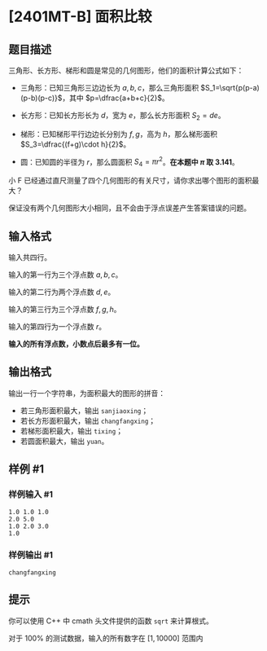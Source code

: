 # [2401MT-B] 面积比较

## 题目描述

三角形、长方形、梯形和圆是常见的几何图形，他们的面积计算公式如下：

- 三角形：已知三角形三边边长为 $a,b,c$，那么三角形面积 $S_1=\sqrt{p(p-a)(p-b)(p-c)}$，其中 $p=\dfrac{a+b+c}{2}$。

- 长方形：已知长方形长为 $d$，宽为 $e$，那么长方形面积 $S_2=de$。

- 梯形：已知梯形平行边边长分别为 $f,g$，高为 $h$，那么梯形面积 $S_3=\dfrac{(f+g)\cdot h}{2}$。

- 圆：已知圆的半径为 $r$，那么圆面积 $S_4=\pi r^2$。**在本题中 $\pi$ 取 $3.141$**。

小 F 已经通过直尺测量了四个几何图形的有关尺寸，请你求出哪个图形的面积最大？

保证没有两个几何图形大小相同，且不会由于浮点误差产生答案错误的问题。

## 输入格式

输入共四行。

输入的第一行为三个浮点数 $a,b,c$。

输入的第二行为两个浮点数 $d,e$。

输入的第三行为三个浮点数 $f,g,h$。

输入的第四行为一个浮点数 $r$。

**输入的所有浮点数，小数点后最多有一位。**

## 输出格式

输出一行一个字符串，为面积最大的图形的拼音：

- 若三角形面积最大，输出 `sanjiaoxing`；
- 若长方形面积最大，输出 `changfangxing`；
- 若梯形面积最大，输出 `tixing`；
- 若圆面积最大，输出 `yuan`。

## 样例 #1

### 样例输入 #1

```
1.0 1.0 1.0
2.0 5.0
1.0 2.0 3.0
1.0
```

### 样例输出 #1

```
changfangxing
```

## 提示

你可以使用 C++ 中 cmath 头文件提供的函数 `sqrt` 来计算根式。

对于 $100\%$ 的测试数据，输入的所有数字在 $[1,10000]$ 范围内